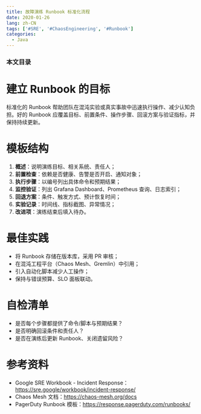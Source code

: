 ```yaml
---
title: 故障演练 Runbook 标准化流程
date: 2020-01-26
lang: zh-CN
tags: ['#SRE', '#ChaosEngineering', '#Runbook']
categories:
  - Java
---
```


### 本文目录
<!-- toc -->

# 建立 Runbook 的目标
标准化的 Runbook 帮助团队在混沌实验或真实事故中迅速执行操作、减少认知负担。好的 Runbook 应覆盖目标、前置条件、操作步骤、回滚方案与验证指标，并保持持续更新。

# 模板结构
1. **概述**：说明演练目标、相关系统、责任人；
2. **前置检查**：依赖是否健康、告警是否开启、通知对象；
3. **执行步骤**：以编号列出具体命令和预期结果；
4. **监控验证**：列出 Grafana Dashboard、Prometheus 查询、日志索引；
5. **回退方案**：条件、触发方式、预计恢复时间；
6. **实验记录**：时间线、指标截图、异常情况；
7. **改进项**：演练结束后填入待办。

# 最佳实践
- 将 Runbook 存储在版本库，采用 PR 审核；
- 在混沌工程平台（Chaos Mesh、Gremlin）中引用；
- 引入自动化脚本减少人工操作；
- 保持与错误预算、SLO 面板联动。

# 自检清单
- 是否每个步骤都提供了命令/脚本与预期结果？
- 是否明确回滚条件和责任人？
- 是否在演练后更新 Runbook、关闭遗留风险？

# 参考资料
- Google SRE Workbook - Incident Response：https://sre.google/workbook/incident-response/
- Chaos Mesh 文档：https://chaos-mesh.org/docs
- PagerDuty Runbook 模板：https://response.pagerduty.com/runbooks/
